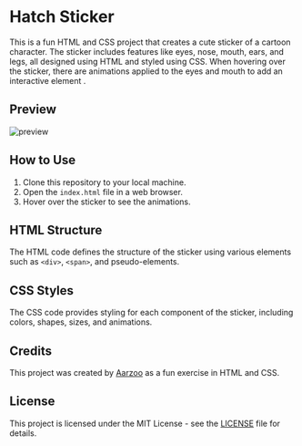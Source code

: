 # Hatch Sticker

This is a fun HTML and CSS project that creates a cute sticker of a cartoon character. The sticker includes features like eyes, nose, mouth, ears, and legs, all designed using HTML and styled using CSS. When hovering over the sticker, there are animations applied to the eyes and mouth to add an interactive element .

## Preview
![preview](https://github.com/withaarzoo/Animated-Hatch-Sticker/assets/59678435/9a64522a-f909-4c58-b60e-e389803d40eb)

## How to Use
1. Clone this repository to your local machine.
2. Open the `index.html` file in a web browser.
3. Hover over the sticker to see the animations.

## HTML Structure
The HTML code defines the structure of the sticker using various elements such as `<div>`, `<span>`, and pseudo-elements.

## CSS Styles
The CSS code provides styling for each component of the sticker, including colors, shapes, sizes, and animations.

## Credits
This project was created by [Aarzoo](https://twitter.com/withaarzoo) as a fun exercise in HTML and CSS.

## License
This project is licensed under the MIT License - see the [LICENSE](LICENSE) file for details.
